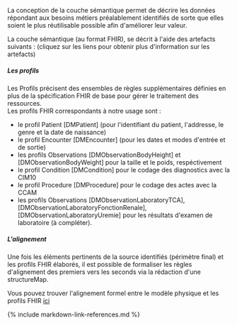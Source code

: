 
La conception de la couche sémantique permet de décrire les données répondant aux besoins métiers préalablement identifiés de sorte que elles soient le plus réutilisable possible afin d'améliorer leur valeur.

La couche sémantique (au format FHIR), se décrit à l'aide des artefacts suivants :
(cliquez sur les liens pour obtenir plus d'information sur les artefacts)

##### Les profils

Les Profils précisent des ensembles de règles supplémentaires définies en plus de la spécification FHIR de base pour 
gérer le traitement des ressources.  
Les profils FHIR correspondants à notre usage sont :
- le profil Patient [DMPatient] (pour l'identifiant du patient, l'addresse, le genre et la date de naissance) 
- le profil Encounter [DMEncounter] (pour les dates et modes d'entrée et de sortie)
- les profils Observations [DMObservationBodyHeight] et [DMObservationBodyWeight] pour la taille et le poids, respéctivement
- le profil Condition [DMCondition] pour le codage des diagnostics avec la CIM10
- le profil Procedure [DMProcedure] pour le codage des actes avec la CCAM
- les profils Observations [DMObservationLaboratoryTCA], [DMObservationLaboratoryFonctionRenale], [DMObservationLaboratoryUremie] pour les résultats d'examen de laboratoire (à compléter).

  
##### L'alignement

Une fois les éléments pertinents de la source identifiés (périmètre final) et les profils FHIR élaborés, il est possible de formaliser les règles d'alignement des premiers vers les seconds via la rédaction d'une structureMap. 

Vous pouvez trouver l'alignement formel entre le modèle physique et les profils FHIR [ici](StructureMap-CorePhysical2FHIR.html)


{% include markdown-link-references.md %}